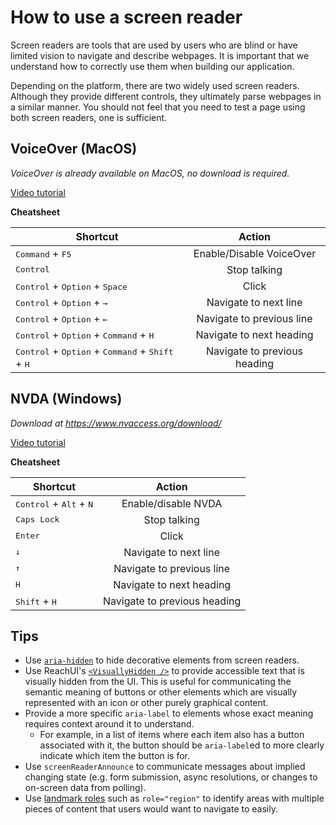 # How to use a screen reader

Screen readers are tools that are used by users who are blind or have limited vision to navigate and describe webpages. It is important that we understand how to correctly use them when building our application.

Depending on the platform, there are two widely used screen readers. Although they provide different controls, they ultimately parse webpages in a similar manner. You should not feel that you need to test a page using both screen readers, one is sufficient.

## VoiceOver (MacOS)

<i>VoiceOver is already available on MacOS, no download is required.</i>

[Video tutorial](https://youtu.be/5R-6WvAihms)

**Cheatsheet**

| Shortcut   |      Action      |
|------------|:----------------:|
| <kbd>Command</kbd> + <kbd>F5</kbd> | Enable/Disable VoiceOver |
| <kbd>Control</kbd> | Stop talking |
| <kbd>Control</kbd> + <kbd>Option</kbd> + <kbd>Space</kbd> | Click |
| <kbd>Control</kbd> + <kbd>Option</kbd> + <kbd>→</kbd> | Navigate to next line |
| <kbd>Control</kbd> + <kbd>Option</kbd> + <kbd>←</kbd> | Navigate to previous line |
| <kbd>Control</kbd> + <kbd>Option</kbd> + <kbd>Command</kbd> + <kbd>H</kbd> | Navigate to next heading |
| <kbd>Control</kbd> + <kbd>Option</kbd> + <kbd>Command</kbd> + <kbd>Shift</kbd> + <kbd>H</kbd> | Navigate to previous heading |


## NVDA (Windows)

<i>Download at https://www.nvaccess.org/download/</i>

[Video tutorial](https://youtu.be/Jao3s_CwdRU)

**Cheatsheet**

| Shortcut   |      Action      |
|----------|:-------------:|
| <kbd>Control</kbd> + <kbd>Alt</kbd> + <kbd>N</kbd> | Enable/disable NVDA |
| <kbd>Caps Lock</kbd> | Stop talking |
| <kbd>Enter</kbd> | Click |
| <kbd>↓</kbd> | Navigate to next line |
| <kbd>↑</kbd> | Navigate to previous line |
| <kbd>H</kbd> | Navigate to next heading |
| <kbd>Shift</kbd> + <kbd>H</kbd> | Navigate to previous heading |

## Tips

- Use [`aria-hidden`](https://developer.mozilla.org/en-US/docs/Web/Accessibility/ARIA/Attributes/aria-hidden) to hide decorative elements from screen readers.
- Use ReachUI's [`<VisuallyHidden />`](https://reach.tech/visually-hidden/) to provide accessible text that is visually hidden from the UI. This is useful for communicating the semantic meaning of buttons or other elements which are visually represented with an icon or other purely graphical content.
- Provide a more specific `aria-label` to elements whose exact meaning requires context around it to understand.
  - For example, in a list of items where each item also has a button associated with it, the button should be `aria-label`ed to more clearly indicate which item the button is for.
- Use `screenReaderAnnounce` to communicate messages about implied changing state (e.g. form submission, async resolutions, or changes to on-screen data from polling).
- Use [landmark roles](https://developer.mozilla.org/en-US/docs/Web/Accessibility/ARIA/Roles/region_role) such as `role="region"` to identify areas with multiple pieces of content that users would want to navigate to easily.
